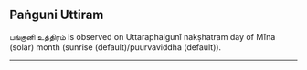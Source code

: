 ## Paṅguni Uttiram
பங்குனி உத்திரம் is observed on Uttaraphalgunī nakṣhatram day of Mīna (solar) month (sunrise (default)/puurvaviddha (default)).



---
